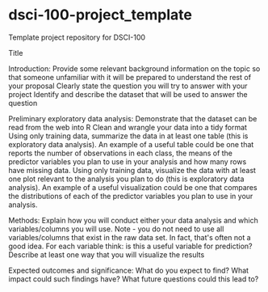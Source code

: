 # dsci-100-project_template
Template project repository for DSCI-100

Title

Introduction:
  Provide some relevant background information on the topic so that someone unfamiliar with it will be prepared to understand the rest of your proposal
  Clearly state the question you will try to answer with your project
  Identify and describe the dataset that will be used to answer the question

Preliminary exploratory data analysis:
  Demonstrate that the dataset can be read from the web into R 
  Clean and wrangle your data into a tidy format
  Using only training data, summarize the data in at least one table (this is exploratory data analysis). An example of a useful table could be one that reports the number of observations in each class, the means of the predictor variables you plan to use in your analysis and how many rows have missing data. 
  Using only training data, visualize the data with at least one plot relevant to the analysis you plan to do (this is exploratory data analysis). An example of a useful visualization could be one that compares the distributions of each of the predictor variables you plan to use in your analysis.

Methods:
  Explain how you will conduct either your data analysis and which variables/columns you will use. Note - you do not need to use all variables/columns that exist in the raw data set. In fact, that's often not a good idea. For each variable think: is this a useful variable for prediction?
  Describe at least one way that you will visualize the results

Expected outcomes and significance:
  What do you expect to find?
  What impact could such findings have?
  What future questions could this lead to?